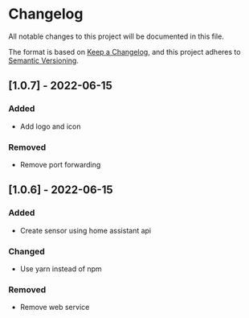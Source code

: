 # Changelog

All notable changes to this project will be documented in this file.

The format is based on [Keep a Changelog](https://keepachangelog.com/en/1.0.0/),
and this project adheres to [Semantic Versioning](https://semver.org/spec/v2.0.0.html).

## [1.0.7] - 2022-06-15

### Added

- Add logo and icon

### Removed

- Remove port forwarding


## [1.0.6] - 2022-06-15

### Added

- Create sensor using home assistant api

### Changed

- Use yarn instead of npm

### Removed

- Remove web service
